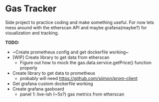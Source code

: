 # Gas Tracker

Side project to practice coding and make something useful. For now lets mess around with the etherscan API and maybe grafana(maybe?) for visualization and tracking.

**TODO:**

- ~Create prometheus config and get dockerfile working~
- [WIP] Create library to get data from etherscan
  - Figure out how to mock the gas.data.service.getPrice() function properly
- Create library to get data to prometheus
  - probably will need https://github.com/siimon/prom-client
- Get grafana custom dockerfile working
- Create grafana gasboard
  - panel 1: live-ish (~5s?) gas metrics from etherscan
